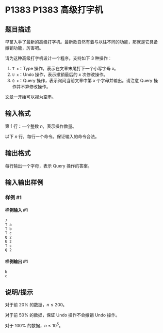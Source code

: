 # P1383 P1383 高级打字机

## 题目描述

早苗入手了最新的高级打字机。最新款自然有着与以往不同的功能，那就是它具备撤销功能，厉害吧。

请为这种高级打字机设计一个程序，支持如下 $3$ 种操作：

1. `T x`：Type 操作，表示在文章末尾打下一个小写字母 $x$。
2. `U x`：Undo 操作，表示撤销最后的 $x$ 次修改操作。
3. `Q x`：Query 操作，表示询问当前文章中第 $x$ 个字母并输出。请注意 Query 操作并不算修改操作。

文章一开始可以视为空串。

## 输入格式

第 $1$ 行：一个整数 $n$，表示操作数量。

以下 $n$ 行，每行一个命令。保证输入的命令合法。

## 输出格式

每行输出一个字母，表示 Query 操作的答案。



## 输入输出样例

### 样例 #1

#### 样例输入 #1

```
7
T a
T b
T c
Q 2
U 2
T c
Q 2
```

#### 样例输出 #1

```
b
c
```

## 说明/提示

对于前 $20\%$ 的数据，$n\le 200$。

对于前 $50\%$ 的数据，保证 Undo 操作不会撤销 Undo 操作。

对于 $100\%$ 的数据，$n\le 10^5$。
